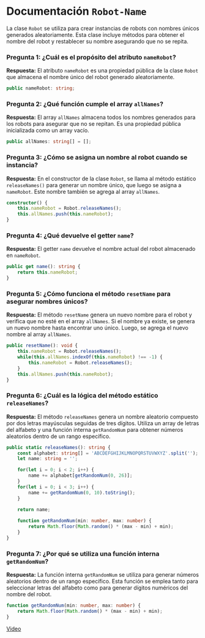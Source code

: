# Documentación  `Robot-Name`

La clase `Robot` se utiliza para crear instancias de robots con nombres únicos generados aleatoriamente. Esta clase incluye métodos para obtener el nombre del robot y restablecer su nombre asegurando que no se repita.


### Pregunta 1: ¿Cuál es el propósito del atributo `nameRobot`?

**Respuesta:** 
El atributo `nameRobot` es una propiedad pública de la clase `Robot` que almacena el nombre único del robot generado aleatoriamente.

```typescript
public nameRobot: string;
```

### Pregunta 2: ¿Qué función cumple el array `allNames`?

**Respuesta:** 
El array `allNames` almacena todos los nombres generados para los robots para asegurar que no se repitan. Es una propiedad pública inicializada como un array vacío.

```typescript
public allNames: string[] = [];
```

### Pregunta 3: ¿Cómo se asigna un nombre al robot cuando se instancia?

**Respuesta:** 
En el constructor de la clase `Robot`, se llama al método estático `releaseNames()` para generar un nombre único, que luego se asigna a `nameRobot`. Este nombre también se agrega al array `allNames`.

```typescript
constructor() {
    this.nameRobot = Robot.releaseNames();
    this.allNames.push(this.nameRobot);
}
```

### Pregunta 4: ¿Qué devuelve el getter `name`?

**Respuesta:** 
El getter `name` devuelve el nombre actual del robot almacenado en `nameRobot`.

```typescript
public get name(): string {
    return this.nameRobot;
}
```

### Pregunta 5: ¿Cómo funciona el método `resetName` para asegurar nombres únicos?

**Respuesta:** 
El método `resetName` genera un nuevo nombre para el robot y verifica que no esté en el array `allNames`. Si el nombre ya existe, se genera un nuevo nombre hasta encontrar uno único. Luego, se agrega el nuevo nombre al array `allNames`.

```typescript
public resetName(): void {
    this.nameRobot = Robot.releaseNames();
    while(this.allNames.indexOf(this.nameRobot) !== -1) {
        this.nameRobot = Robot.releaseNames();
    }
    this.allNames.push(this.nameRobot);
}
```

### Pregunta 6: ¿Cuál es la lógica del método estático `releaseNames`?

**Respuesta:** 
El método `releaseNames` genera un nombre aleatorio compuesto por dos letras mayúsculas seguidas de tres dígitos. Utiliza un array de letras del alfabeto y una función interna `getRandomNum` para obtener números aleatorios dentro de un rango específico.

```typescript
public static releaseNames(): string {
    const alphabet: string[] = 'ABCDEFGHIJKLMNOPQRSTUVWXYZ'.split('');
    let name: string = '';

    for(let i = 0; i < 2; i++) {
        name += alphabet[getRandomNum(0, 26)];
    }
    for(let i = 0; i < 3; i++) {
        name += getRandomNum(0, 10).toString();
    }
    
    return name;

    function getRandomNum(min: number, max: number) {
        return Math.floor(Math.random() * (max - min) + min);
    }
}
```

### Pregunta 7: ¿Por qué se utiliza una función interna `getRandomNum`?

**Respuesta:** 
La función interna `getRandomNum` se utiliza para generar números aleatorios dentro de un rango específico. Esta función se emplea tanto para seleccionar letras del alfabeto como para generar dígitos numéricos del nombre del robot.

```typescript
function getRandomNum(min: number, max: number) {
    return Math.floor(Math.random() * (max - min) + min);
}
```

[Video](https://youtu.be/lpGElb4ZgPY)